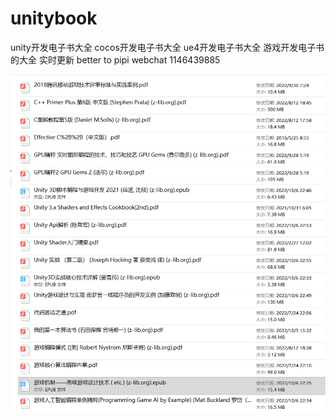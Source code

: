 # unitybook
unity开发电子书大全
cocos开发电子书大全
ue4开发电子书大全
游戏开发电子书的大全 实时更新 
better to pipi webchat 1146439885

<p align="center" >
<img src="book.png" title="诛仙阵 logo" float=left>
</p>
